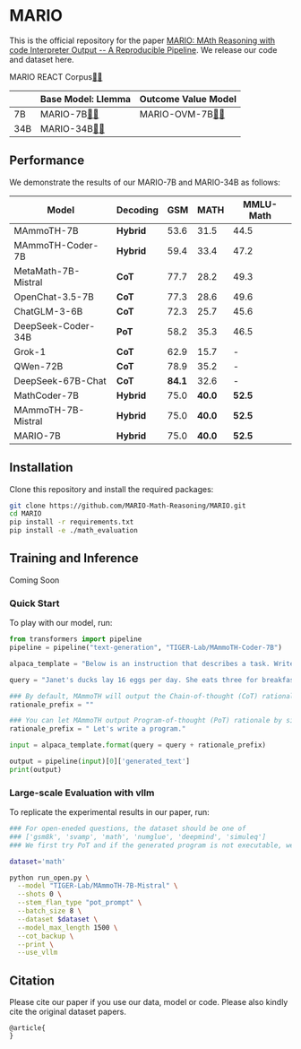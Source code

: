 # MARIO

This is the official repository for the paper [MARIO: MAth Reasoning with code Interpreter Output -- A Reproducible Pipeline](www.arxiv.org). We release our code and dataset here.


MARIO REACT Corpus[🤗](https://huggingface.co/datasets/TIGER-Lab/MathInstruct)[🤖](https://www.modelscope.cn/datasets/damo/MARIO)


|     	| Base Model: Llemma                                           	| Outcome Value Model                                                    	| 
|-----	|---------------------------------------------------------------	|---------------------------------------------------------------------------	|
| 7B  	|MARIO-7B[🤗](https://huggingface.co/MARIO/MARIO-7B)[🤖](https://www.modelscope.cn/models/damo/MARIO-7B)  	| MARIO-OVM-7B[🤗](https://huggingface.co/MARIO/MARIO-OVM-7B)[🤖](https://www.modelscope.cn/models/damo/MARIO-OVM-7B)|
| 34B 	|MARIO-34B[🤗](https://huggingface.co/MARIO/MARIO-34B)[🤖](https://www.modelscope.cn/models/damo/MARIO-34B)|  |


## Performance
We demonstrate the results of our MARIO-7B and MARIO-34B as follows:

| **Model**             	| **Decoding** 	| **GSM**  	| **MATH** 	| **MMLU-Math** |
|---------------------------|---------------|-----------|-----------|-----------|
| MAmmoTH-7B             	| **Hybrid**   	| 53.6  	| 31.5 	    | 44.5   	|
| MAmmoTH-Coder-7B  	    | **Hybrid**   	| 59.4  	| 33.4  	| 47.2  	|
| MetaMath-7B-Mistral       | **CoT**   	| 77.7  	| 28.2 	    | 49.3      |
| OpenChat-3.5-7B           | **CoT**   	| 77.3 	    | 28.6 	    | 49.6      |
| ChatGLM-3-6B              | **CoT**       | 72.3      | 25.7      | 45.6      | 
| DeepSeek-Coder-34B        | **PoT**   	| 58.2   	| 35.3 	    | 46.5      |
| Grok-1                    | **CoT**       | 62.9      | 15.7      | -         |
| QWen-72B                  | **CoT**       | 78.9      | 35.2      | -         |
| DeepSeek-67B-Chat         | **CoT**       | **84.1**  | 32.6      | -         |
| MathCoder-7B  	    | **Hybrid**   	| 75.0   	| **40.0** 	| **52.5**  |
| MAmmoTH-7B-Mistral  	    | **Hybrid**   	| 75.0   	| **40.0** 	| **52.5**  |
| MARIO-7B  	    | **Hybrid**   	| 75.0   	| **40.0** 	| **52.5**  |

## **Installation**

Clone this repository and install the required packages:

```bash
git clone https://github.com/MARIO-Math-Reasoning/MARIO.git
cd MARIO
pip install -r requirements.txt
pip install -e ./math_evaluation
```

## **Training and Inference**

Coming Soon

### **Quick Start**
To play with our model, run:

```python
from transformers import pipeline
pipeline = pipeline("text-generation", "TIGER-Lab/MAmmoTH-Coder-7B")

alpaca_template = "Below is an instruction that describes a task. Write a response that appropriately completes the request.\n### Instruction:\n{query}\n\n### Response:"

query = "Janet's ducks lay 16 eggs per day. She eats three for breakfast every morning and bakes muffins for her friends every day with four. She sells the remainder at the farmers' market daily for $2 per fresh duck egg. How much in dollars does she make every day at the farmers' market?"

### By default, MAmmoTH will output the Chain-of-thought (CoT) rationale
rationale_prefix = ""

### You can let MAmmoTH output Program-of-thought (PoT) rationale by simply adding
rationale_prefix = " Let's write a program."

input = alpaca_template.format(query = query + rationale_prefix)

output = pipeline(input)[0]['generated_text']
print(output)
```

### **Large-scale Evaluation with vllm**

To replicate the experimental results in our paper, run:

```bash
### For open-eneded questions, the dataset should be one of 
### ['gsm8k', 'svamp', 'math', 'numglue', 'deepmind', 'simuleq'] 
### We first try PoT and if the generated program is not executable, we shift to CoT

dataset='math'

python run_open.py \
  --model "TIGER-Lab/MAmmoTH-7B-Mistral" \
  --shots 0 \
  --stem_flan_type "pot_prompt" \
  --batch_size 8 \
  --dataset $dataset \
  --model_max_length 1500 \
  --cot_backup \
  --print \
  --use_vllm
```

## **Citation**

Please cite our paper if you use our data, model or code. Please also kindly cite the original dataset papers. 

```
@article{
}
```
